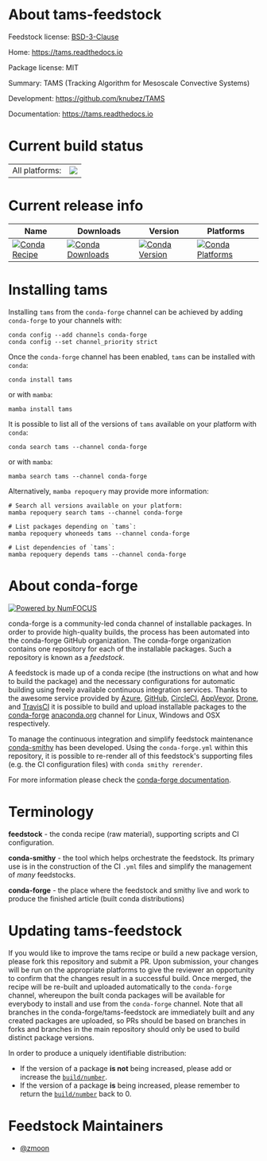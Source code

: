 About tams-feedstock
====================

Feedstock license: [BSD-3-Clause](https://github.com/conda-forge/tams-feedstock/blob/main/LICENSE.txt)

Home: https://tams.readthedocs.io

Package license: MIT

Summary: TAMS (Tracking Algorithm for Mesoscale Convective Systems)

Development: https://github.com/knubez/TAMS

Documentation: https://tams.readthedocs.io

Current build status
====================


<table><tr><td>All platforms:</td>
    <td>
      <a href="https://dev.azure.com/conda-forge/feedstock-builds/_build/latest?definitionId=17833&branchName=main">
        <img src="https://dev.azure.com/conda-forge/feedstock-builds/_apis/build/status/tams-feedstock?branchName=main">
      </a>
    </td>
  </tr>
</table>

Current release info
====================

| Name | Downloads | Version | Platforms |
| --- | --- | --- | --- |
| [![Conda Recipe](https://img.shields.io/badge/recipe-tams-green.svg)](https://anaconda.org/conda-forge/tams) | [![Conda Downloads](https://img.shields.io/conda/dn/conda-forge/tams.svg)](https://anaconda.org/conda-forge/tams) | [![Conda Version](https://img.shields.io/conda/vn/conda-forge/tams.svg)](https://anaconda.org/conda-forge/tams) | [![Conda Platforms](https://img.shields.io/conda/pn/conda-forge/tams.svg)](https://anaconda.org/conda-forge/tams) |

Installing tams
===============

Installing `tams` from the `conda-forge` channel can be achieved by adding `conda-forge` to your channels with:

```
conda config --add channels conda-forge
conda config --set channel_priority strict
```

Once the `conda-forge` channel has been enabled, `tams` can be installed with `conda`:

```
conda install tams
```

or with `mamba`:

```
mamba install tams
```

It is possible to list all of the versions of `tams` available on your platform with `conda`:

```
conda search tams --channel conda-forge
```

or with `mamba`:

```
mamba search tams --channel conda-forge
```

Alternatively, `mamba repoquery` may provide more information:

```
# Search all versions available on your platform:
mamba repoquery search tams --channel conda-forge

# List packages depending on `tams`:
mamba repoquery whoneeds tams --channel conda-forge

# List dependencies of `tams`:
mamba repoquery depends tams --channel conda-forge
```


About conda-forge
=================

[![Powered by
NumFOCUS](https://img.shields.io/badge/powered%20by-NumFOCUS-orange.svg?style=flat&colorA=E1523D&colorB=007D8A)](https://numfocus.org)

conda-forge is a community-led conda channel of installable packages.
In order to provide high-quality builds, the process has been automated into the
conda-forge GitHub organization. The conda-forge organization contains one repository
for each of the installable packages. Such a repository is known as a *feedstock*.

A feedstock is made up of a conda recipe (the instructions on what and how to build
the package) and the necessary configurations for automatic building using freely
available continuous integration services. Thanks to the awesome service provided by
[Azure](https://azure.microsoft.com/en-us/services/devops/), [GitHub](https://github.com/),
[CircleCI](https://circleci.com/), [AppVeyor](https://www.appveyor.com/),
[Drone](https://cloud.drone.io/welcome), and [TravisCI](https://travis-ci.com/)
it is possible to build and upload installable packages to the
[conda-forge](https://anaconda.org/conda-forge) [anaconda.org](https://anaconda.org/)
channel for Linux, Windows and OSX respectively.

To manage the continuous integration and simplify feedstock maintenance
[conda-smithy](https://github.com/conda-forge/conda-smithy) has been developed.
Using the ``conda-forge.yml`` within this repository, it is possible to re-render all of
this feedstock's supporting files (e.g. the CI configuration files) with ``conda smithy rerender``.

For more information please check the [conda-forge documentation](https://conda-forge.org/docs/).

Terminology
===========

**feedstock** - the conda recipe (raw material), supporting scripts and CI configuration.

**conda-smithy** - the tool which helps orchestrate the feedstock.
                   Its primary use is in the construction of the CI ``.yml`` files
                   and simplify the management of *many* feedstocks.

**conda-forge** - the place where the feedstock and smithy live and work to
                  produce the finished article (built conda distributions)


Updating tams-feedstock
=======================

If you would like to improve the tams recipe or build a new
package version, please fork this repository and submit a PR. Upon submission,
your changes will be run on the appropriate platforms to give the reviewer an
opportunity to confirm that the changes result in a successful build. Once
merged, the recipe will be re-built and uploaded automatically to the
`conda-forge` channel, whereupon the built conda packages will be available for
everybody to install and use from the `conda-forge` channel.
Note that all branches in the conda-forge/tams-feedstock are
immediately built and any created packages are uploaded, so PRs should be based
on branches in forks and branches in the main repository should only be used to
build distinct package versions.

In order to produce a uniquely identifiable distribution:
 * If the version of a package **is not** being increased, please add or increase
   the [``build/number``](https://docs.conda.io/projects/conda-build/en/latest/resources/define-metadata.html#build-number-and-string).
 * If the version of a package **is** being increased, please remember to return
   the [``build/number``](https://docs.conda.io/projects/conda-build/en/latest/resources/define-metadata.html#build-number-and-string)
   back to 0.

Feedstock Maintainers
=====================

* [@zmoon](https://github.com/zmoon/)

